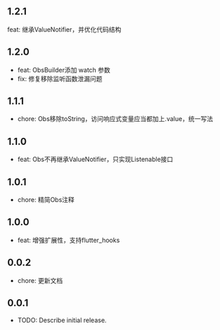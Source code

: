 ## 1.2.1

feat: 继承ValueNotifier，并优化代码结构

## 1.2.0

* feat: ObsBuilder添加 watch 参数
* fix: 修复移除监听函数泄漏问题

## 1.1.1

* chore: Obs移除toString，访问响应式变量应当都加上.value，统一写法

## 1.1.0

* feat: Obs不再继承ValueNotifier，只实现Listenable接口

## 1.0.1

* chore: 精简Obs注释

## 1.0.0

* feat: 增强扩展性，支持flutter_hooks

## 0.0.2

* chore: 更新文档

## 0.0.1

* TODO: Describe initial release.
